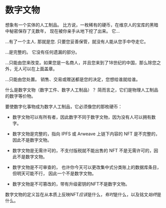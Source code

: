 数字文物
=================

想象有一个实体的人工制品。 比方说，一枚稀有的硬币，在维京人的宝库的黑暗中秘密保存了无数年，
现在被你亲手从地下挖了出来。 它…

…有了一个主人. 那就是您. 只要您妥善保管，就没有人能从您手中夺走它。

…是完整的。 它没有任何遗漏的部分。

…只能由您来改变。如果您是一名商人，并且您来到了18世纪的中国，那么除您之外，无人可以在上面盖章。

…只能由您处置。 销售、交易或赠送都是您的决定，您想给谁就给谁。

什么是数字文物（数字工件、数字人工制品）？ 简而言之，它们是物理人工制品的数字等价物。

要使数字化事物成为数字人工制品，它必须像您的那枚硬币：

- 数字文物可以有所有者，因此数字不同于数字文物，因为没有人可以拥有数字。

- 数字文物是完整的，指向 IPFS 或 Arweave 上链下内容的 NFT 是不完整的，因此不是数字文物。

- 数字文物是无需许可的，不支付版税就不能出售的 NFT 不是无需许可的，因此不是数字文物。

- 数字文物是不可审查的， 也许你今天可以更改集中式分类账上的数据库条目，但明天可能不行，
  因此一个不是数字文物。

- 数字文物是不可篡改的，带有升级密钥的NFT不是数字文物。

数字文物的定义旨在从本质上反映NFT*应该*是什么，*有时*是什么，以及铭文*始终*是什么。
